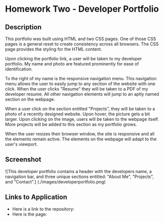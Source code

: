 # Homework Two - Developer Portfolio

## Description

This portfolio was built using HTML and two CSS pages. One of those CSS pages is a general reset to create consistency across all browsers. The CSS page provides the styling for the HTML content.

Upon clicking the portfolio link, a user will be taken to my developer portfolio. My name and photo are featured prominently for ease of identification.

To the right of my name is the responsive navigation menu. This navigation menu allows the user to easily jump to any section of the website with one click. When the user clicks "Resume" they will be taken to a PDF of my developer resume. All other navigation elements will jump to an aptly named section on the webpage.

When a user click on the section entitled "Projects", they will be taken to a photo of a recently designed website. Upon hover, the picture gets a bit larger. Upon clicking on the image, users will be taken to the webpage itself. More projects will be added to this section as my portfolio grows.

When the user resizes their browser window, the site is responsive and all the elements remain active. The elements on the webpage will adapt to the user's viewport.

## Screenshot

![This developer portfolio contains a header with the developers name, a navigation bar, and three unique sections entitled: "About Me", "Projects", and "Contact".]
(./images/developerportfolio.png)

## Links to Application

- Here is a link to the repository:
- Here is the page:
